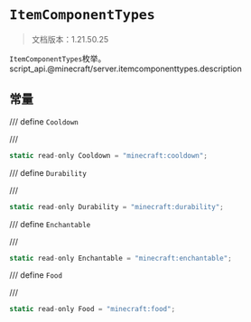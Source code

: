 # `ItemComponentTypes`

> 文档版本：1.21.50.25

`ItemComponentTypes`枚举。script_api.@minecraft/server.itemcomponenttypes.description

## 常量

/// define
`Cooldown`


///

```js
static read-only Cooldown = "minecraft:cooldown";
```


/// define
`Durability`


///

```js
static read-only Durability = "minecraft:durability";
```


/// define
`Enchantable`


///

```js
static read-only Enchantable = "minecraft:enchantable";
```


/// define
`Food`


///

```js
static read-only Food = "minecraft:food";
```


